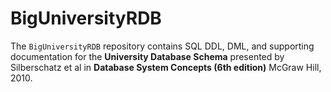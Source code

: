 # BigUniversityRDB
The `BigUniversityRDB` repository contains SQL DDL, DML, and supporting documentation for the __University Database Schema__ presented by Silberschatz et al in __Database System Concepts (6th edition)__ McGraw Hill, 2010.
